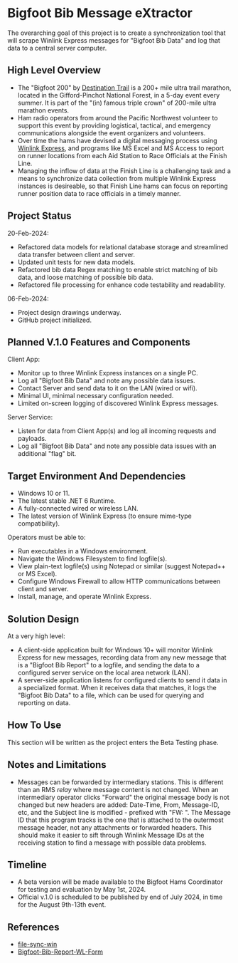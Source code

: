 # Bigfoot Bib Message eXtractor

The overarching goal of this project is to create a synchronization tool that will scrape Winlink Express messages for "Bigfoot Bib Data" and log that data to a central server computer.

## High Level Overview

- The "Bigfoot 200" by [Destination Trail](https://www.destinationtrailrun.com/) is a 200+ mile ultra trail marathon, located in the Gifford-Pinchot National Forest, in a 5-day event every summer. It is part of the "(in) famous triple crown" of 200-mile ultra marathon events.
- Ham radio operators from around the Pacific Northwest volunteer to support this event by providing logistical, tactical, and emergency communications alongside the event organizers and volunteers.
- Over time the hams have devised a digital messaging process using [Winlink Express](https://www.winlink.org), and programs like MS Excel and MS Access to report on runner locations from each Aid Station to Race Officials at the Finish Line.
- Managing the inflow of data at the Finish Line is a challenging task and a means to synchronize data collection from multiple Winlink Express instances is desireable, so that Finish Line hams can focus on reporting runner position data to race officials in a timely manner.

## Project Status

20-Feb-2024:

- Refactored data models for relational database storage and streamlined data transfer between client and server.
- Updated unit tests for new data models.
- Refactored bib data Regex matching to enable strict matching of bib data, and loose matching of possible bib data.
- Refactored file processing for enhance code testability and readability.

06-Feb-2024:

- Project design drawings underway.
- GitHub project initialized.

## Planned V.1.0 Features and Components

Client App:

- Monitor up to three Winlink Express instances on a single PC.
- Log all "Bigfoot Bib Data" and note any possible data issues.
- Contact Server and send data to it on the LAN (wired or wifi).
- Minimal UI, minimal necessary configuration needed.
- Limited on-screen logging of discovered Winlink Express messages.

Server Service:

- Listen for data from Client App(s) and log all incoming requests and payloads.
- Log all "Bigfoot Bib Data" and note any possible data issues with an additional "flag" bit.

## Target Environment And Dependencies

- Windows 10 or 11.
- The latest stable .NET 6 Runtime.
- A fully-connected wired or wireless LAN.
- The latest version of Winlink Express (to ensure mime-type compatibility).

Operators must be able to:

- Run executables in a Windows environment.
- Navigate the Windows Filesystem to find logfile(s).
- View plain-text logfile(s) using Notepad or similar (suggest Notepad++ or MS Excel).
- Configure Windows Firewall to allow HTTP communications between client and server.
- Install, manage, and operate Winlink Express.

## Solution Design

At a very high level:

- A client-side application built for Windows 10+ will monitor Winlink Express for new messages, recording data from any new message that is a "Bigfoot Bib Report" to a logfile, and sending the data to a configured server service on the local area network (LAN).
- A server-side application listens for configured clients to send it data in a specialized format. When it receives data that matches, it logs the "Bigfoot Bib Data" to a file, which can be used for querying and reporting on data.

## How To Use

This section will be written as the project enters the Beta Testing phase.

## Notes and Limitations

- Messages can be forwarded by intermediary stations. This is different than an RMS _relay_ where message content is not changed. When an intermediary operator clicks "Forward" the original message body is not changed but new headers are added: Date-Time, From, Message-ID, etc, and the Subject line is modified - prefixed with "FW: ". The Message ID that this program tracks is the one that is attached to the outermost message header, not any attachments or forwarded headers. This should make it easier to sift through Winlink Message IDs at the receiving station to find a message with possible data problems.

## Timeline

- A beta version will be made available to the Bigfoot Hams Coordinator for testing and evaluation by May 1st, 2024.
- Official v.1.0 is scheduled to be published by end of July 2024, in time for the August 9th-13th event.

## References

- [file-sync-win](https://github.com/nojronatron/file-sync-win)
- [Bigfoot-Bib-Report-WL-Form](https://github.com/nojronatron/Bigfoot-Bib-Report-WL-Form)
